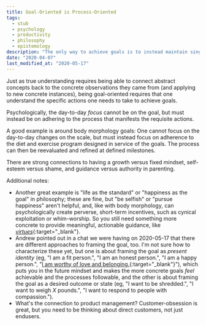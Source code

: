 ```yaml
---
title: Goal-Oriented is Process-Oriented
tags:
  - stub
  - psychology
  - productivity
  - philosophy
  - epistemology
description: "The only way to achieve goals is to instead maintain singular focus on the concrete steps of a process designed to achieve those goals."
date: "2020-04-07"
last_modified_at: "2020-05-17"
---
```


Just as true understanding requires being able to connect abstract concepts back to the concrete observations they came from (and applying to new concrete instances), being goal-oriented requires that one understand the specific actions one needs to take to achieve goals.

Psychologically, the day-to-day _focus_ cannot be on the goal, but must instead be on adhering to the process that manifests the requisite actions.

A good example is around body morphology goals: One cannot focus on the day-to-day changes on the scale, but must instead focus on adherence to the diet and exercise program designed in service of the goals. The process can then be reevaluated and refined at defined milestones.

There are strong connections to having a growth versus fixed mindset, self-esteem versus shame, and guidance versus authority in parenting.

Additional notes:

* Another great example is "life as the standard" or "happiness as the goal" in philosophy; these are fine, but "be selfish" or "pursue happiness" aren't helpful, and, like with body morphology, can psychologically create perverse, short-term incentives, such as cynical exploitation or whim-worship. So you still need something more concrete to provide meaningful, actionable guidance, like [_virtues_](https://smile.amazon.com/dp/B00INYGFWM/){:target="&lowbar;blank"}.
* Andrew pointed out in a chat we were having on 2020-05-17 that there are different approaches to framing the goal, too. I'm not sure how to characterize these yet, but one is about framing the goal as _present identity_ (eg, "I am a fit person.", "I am an honest person.", "I am a happy person.", "[I am worthy of love and belonging.](https://brenebrown.com/wp-content/uploads/2020/02/20_FebDownload_Cloud.jpg){:target="&lowbar;blank"}"), which puts you in the future mindset and makes the more concrete goals _feel_ achievable and the processes followable, and the other is about framing the goal as a desired outcome or state (eg, "I want to be shredded.", "I want to weigh _X_ pounds.", "I want to respond to people with compassion.").
* What's the connection to product management? Customer-obsession is great, but you need to be thinking about direct customers, not just endusers.
